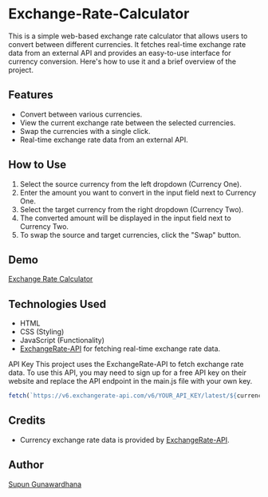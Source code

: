 # Exchange-Rate-Calculator

This is a simple web-based exchange rate calculator that allows users to convert between different currencies. It fetches real-time exchange rate data from an external API and provides an easy-to-use interface for currency conversion. Here's how to use it and a brief overview of the project.

## Features
- Convert between various currencies.
- View the current exchange rate between the selected currencies.
- Swap the currencies with a single click.
- Real-time exchange rate data from an external API.

## How to Use
01. Select the source currency from the left dropdown (Currency One).
02. Enter the amount you want to convert in the input field next to Currency One.
03. Select the target currency from the right dropdown (Currency Two).
04. The converted amount will be displayed in the input field next to Currency Two.
05. To swap the source and target currencies, click the "Swap" button.

## Demo
[Exchange Rate Calculator](#your-live-demo-link)

## Technologies Used
- HTML
- CSS (Styling)
- JavaScript (Functionality)
- [ExchangeRate-API](https://www.exchangerate-api.com/) for fetching real-time exchange rate data.

API Key
This project uses the ExchangeRate-API to fetch exchange rate data. To use this API, you may need to sign up for a free API key on their website and replace the API endpoint in the main.js file with your own key.

```javascript
fetch(`https://v6.exchangerate-api.com/v6/YOUR_API_KEY/latest/${currency_one}`)
```

## Credits
- Currency exchange rate data is provided by [ExchangeRate-API](https://www.exchangerate-api.com/).

## Author
[Supun Gunawardhana](https://www.linkedin.com/in/supun-gunawardhana-b7a511261/)
